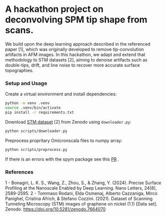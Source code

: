 # A hackathon project on deconvolving SPM tip shape from scans.

We build upon the deep learning approach described in the referenced paper [1], which was originally developed to remove tip-convolution artifacts in AFM images. In this hackathon, we adapt and extend that methodology to STM datasets [2], aiming to denoise artifacts such as double-tips, drift, and line noise to recover more accurate surface topographies.








### Setup and Usage
Create a virtual environment and install dependencies:
   ```bash
   python -m venv .venv
   source .venv/bin/activate
   pip install -r requirements.txt
   ```
Download [STM dataset](https://doi.org/10.5281/zenodo.5799773) [2] from Zenodo using `downloader.py`:

   ```bash
   python scripts/downloader.py
   ```
Preprocess propritary Omicronscala files to numpy array:
   ```bash
   python scripts/preprocess.py
   ```

   If there is an errors with the spym package see this [PR](https://github.com/rescipy-project/spym/pull/9) .


   ### References
   1 - Bonagiri, L. K. S., Wang, Z., Zhou, S., & Zhang, Y. (2024). Precise Surface Profiling at the Nanoscale Enabled by Deep Learning. Nano Letters, 24(8), 2589-2595.
   2 - Tommaso Rodani, Elda Osmenaj, Alberto Cazzaniga, Mirco Panighel, Cristina Africh, & Stefano Cozzini. (2021). Dataset of Scanning Tunneling Microscopy (STM) images of graphene on nickel (1.1) [Data set]. Zenodo. https://doi.org/10.5281/zenodo.7664070

